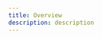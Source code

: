 ```yaml
---
title: Overview
description: description
---
```


<inline-fragment platform="js" src="~/lib/predictions/fragments/js/intro.md"></inline-fragment>
<inline-fragment platform="ios" src="~/lib/predictions/fragments/ios/intro.md"></inline-fragment>